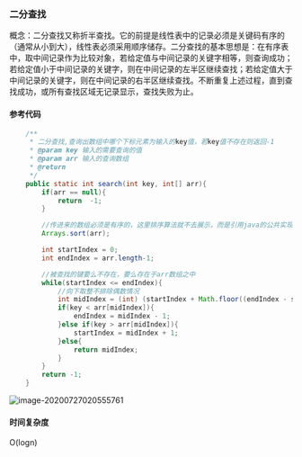 ### 二分查找

概念：二分查找又称折半查找。它的前提是线性表中的记录必须是关键码有序的（通常从小到大），线性表必须采用顺序储存。二分查找的基本思想是：在有序表中，取中间记录作为比较对象，若给定值与中间记录的关键字相等，则查询成功；若给定值小于中间记录的关键字，则在中间记录的左半区继续查找；若给定值大于中间记录的关键字，则在中间记录的右半区继续查找。不断重复上述过程，直到查找成功，或所有查找区域无记录显示，查找失败为止。



#### 参考代码

```java
	/**
     * 二分查找,查询出数组中哪个下标元素为输入的key值，若key值不存在则返回-1
     * @param key 输入的需要查询的值
     * @param arr 输入的查询数组
     * @return
     */
	public static int search(int key, int[] arr){
        if(arr == null){
            return  -1;
        }

        //传进来的数组必须是有序的，这里排序算法就不去展示，而是引用java的公共实现方法
        Arrays.sort(arr);

        int startIndex = 0;
        int endIndex = arr.length-1;

        //被查找的键要么不存在，要么存在于arr数组之中
        while(startIndex <= endIndex){
            //向下取整不排除偶数情况
            int midIndex = (int) (startIndex + Math.floor((endIndex - startIndex)/2));
            if(key < arr[midIndex]){
                endIndex = midIndex - 1;
            }else if(key > arr[midIndex]){
                startIndex = midIndex + 1;
            }else{
                return midIndex;
            }
        }
        return -1;
    }
```



![image-20200727020555761](C:\Users\14507\AppData\Roaming\Typora\typora-user-images\image-20200727020555761.png)

#### 时间复杂度

O(logn)